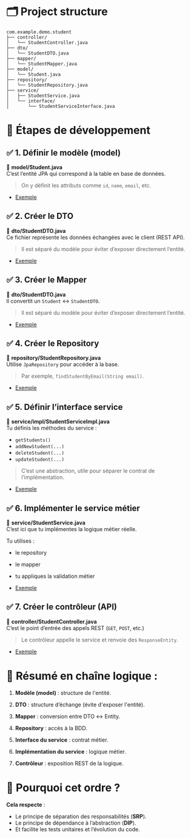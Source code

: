 # 🗂️ Project structure

```text
com.example.demo.student
├── controller/
│   └── StudentController.java
├── dto/
│   └── StudentDTO.java
├── mapper/
│   └── StudentMapper.java
├── model/
│   └── Student.java
├── repository/
│   └── StudentRepository.java
├── service/
│   ├── StudentService.java
│   └── interface/
│       └── StudentServiceInterface.java
```

# 🧭 Étapes de développement

## ✅ 1. Définir le modèle (model)

📄 **model/Student.java**  
C’est l’entité JPA qui correspond à la table en base de données.

> On y définit les attributs comme `id`, `name`, `email`, etc.

- [Exemple](Code/model/Student.java)

## ✅ 2. Créer le DTO

📄 **dto/StudentDTO.java**  
Ce fichier représente les données échangées avec le client (REST API).

> Il est séparé du modèle pour éviter d’exposer directement l’entité.

- [Exemple](Code/dto/StudentDTO.java)

## ✅ 3. Créer le Mapper

📄 **dto/StudentDTO.java**  
Il convertit un `Student` ↔ `StudentDTO`.

> Il est séparé du modèle pour éviter d’exposer directement l’entité.

- [Exemple](Code/mapper/StudentMapper.java)

## ✅ 4. Créer le Repository

📄 **repository/StudentRepository.java**  
Utilise `JpaRepository` pour accéder à la base.

> Par exemple, `findStudentByEmail(String email)`.

- [Exemple](Code/repository/StudentRepository.java)

## ✅ 5. Définir l’interface service

📄 **service/impl/StudentServiceImpl.java**  
Tu définis les méthodes du service :

- `getStudents()`
- `addNewStudent(...)`
- `deleteStudent(...)`
- `updateStudent(...)`

> C’est une abstraction, utile pour séparer le contrat de l’implémentation.

- [Exemple](Code/service/interface/StudentServiceInterface.java)

## ✅ 6. Implémenter le service métier

📄 **service/StudentService.java**  
C’est ici que tu implémentes la logique métier réelle.

Tu utilises :

- le repository
- le mapper
- tu appliques la validation métier

- [Exemple](Code/service/StudentService.java)

## ✅ 7. Créer le contrôleur (API)

📄 **controller/StudentController.java**  
C’est le point d’entrée des appels REST (`GET`, `POST`, etc.)

> Le contrôleur appelle le service et renvoie des `ResponseEntity`.

- [Exemple](Code/controller/StudentController.java)

# 📝 Résumé en chaîne logique :

1. **Modèle (model)** : structure de l'entité.

2. **DTO** : structure d’échange (évite d'exposer l'entité).

3. **Mapper** : conversion entre DTO ↔ Entity.

4. **Repository** : accès à la BDD.

5. **Interface du service** : contrat métier.

6. **Implémentation du service** : logique métier.

7. **Contrôleur** : exposition REST de la logique.

# 🤔 Pourquoi cet ordre ?

**Cela respecte** :

- Le principe de séparation des responsabilités (**SRP**).
- Le principe de dépendance à l’abstraction (**DIP**).
- Et facilite les tests unitaires et l’évolution du code.
